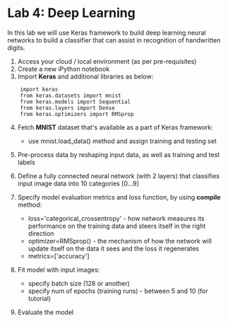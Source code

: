 # Lab 4: Deep Learning

In this lab we will use Keras framework to build deep learning neural networks to build a classifier that can assist in recognition of handwritten digits.

1. Access your cloud / local environment (as per pre-requisites)
2. Create a new iPython notebook
3. Import **Keras** and additional libraries as below:
```
    import keras
    from keras.datasets import mnist
    from keras.models import Sequential
    from keras.layers import Dense
    from keras.optimizers import RMSprop
```
4. Fetch **MNIST** dataset that's available as a part of Keras framework:
    * use mnist.load_data() method and assign training and testing set

5. Pre-process data by reshaping input data, as well as training and test labels

6. Define a fully connected neural network (with 2 layers) that classifies input image data into 10 categories [0...9]

7. Specify model evaluation metrics and loss function, by using **compile** method:
    * loss='categorical_crossentropy' - how network measures its performance on the training data and steers itself in the right direction
    * optimizer=RMSprop() - the mechanism of how the network will update itself on the data it sees and the loss it regenerates
    * metrics=['accuracy']

8. Fit model with input images:
    * specify batch size (128 or another)
    * specify num of epochs (training runs) - between 5 and 10 (for tutorial)

9. Evaluate the model

